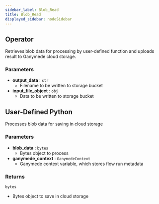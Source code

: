 ```yaml
---
sidebar_label: Blob_Read
title: Blob_Read
displayed_sidebar: nodeSidebar
---
```


## Operator
Retrieves blob data for processing by user-defined function and uploads
result to Ganymede cloud storage.


### Parameters
- **output_data** : `str`
    - Filename to be written to storage bucket
- **input_file_object** : `obj`
    - Data to be written to storage bucket
## User-Defined Python
Processes blob data for saving in cloud storage


### Parameters
- **blob_data** : `bytes`
    - Bytes object to process
- **ganymede_context** : `GanymedeContext`
    - Ganymede context variable, which stores flow run metadata


### Returns
`bytes`
  - Bytes object to save in cloud storage
